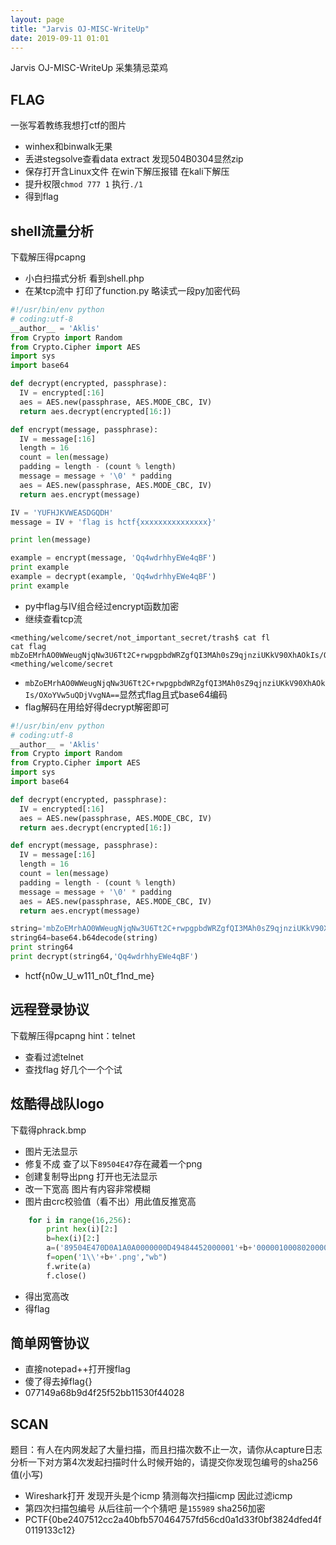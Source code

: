 ```yaml
---
layout: page
title: "Jarvis OJ-MISC-WriteUp"
date: 2019-09-11 01:01
---
```


Jarvis OJ-MISC-WriteUp
采集猜忌菜鸡

## FLAG
一张写着教练我想打ctf的图片
- winhex和binwalk无果
- 丢进stegsolve查看data extract 发现504B0304显然zip
- 保存打开含Linux文件 在win下解压报错 在kali下解压 
- 提升权限`chmod 777 1` 执行`./1`
- 得到flag

## shell流量分析
下载解压得pcapng
- 小白扫描式分析 看到shell.php
- 在某tcp流中 打印了function.py 略读式一段py加密代码
  
```python
#!/usr/bin/env python
# coding:utf-8
__author__ = 'Aklis'
from Crypto import Random
from Crypto.Cipher import AES
import sys
import base64

def decrypt(encrypted, passphrase):
  IV = encrypted[:16]
  aes = AES.new(passphrase, AES.MODE_CBC, IV)
  return aes.decrypt(encrypted[16:])

def encrypt(message, passphrase):
  IV = message[:16]
  length = 16
  count = len(message)
  padding = length - (count % length)
  message = message + '\0' * padding
  aes = AES.new(passphrase, AES.MODE_CBC, IV)
  return aes.encrypt(message)

IV = 'YUFHJKVWEASDGQDH'
message = IV + 'flag is hctf{xxxxxxxxxxxxxxx}'

print len(message)

example = encrypt(message, 'Qq4wdrhhyEWe4qBF')
print example
example = decrypt(example, 'Qq4wdrhhyEWe4qBF') 
print example
```

- py中flag与IV组合经过encrypt函数加密 
- 继续查看tcp流

```
<mething/welcome/secret/not_important_secret/trash$ cat fl	
cat flag 
mbZoEMrhAO0WWeugNjqNw3U6Tt2C+rwpgpbdWRZgfQI3MAh0sZ9qjnziUKkV90XhAOkIs/OXoYVw5uQDjVvgNA==<mething/welcome/secret
```
- `mbZoEMrhAO0WWeugNjqNw3U6Tt2C+rwpgpbdWRZgfQI3MAh0sZ9qjnziUKkV90XhAOkIs/OXoYVw5uQDjVvgNA==`显然式flag且式base64编码
- flag解码在用给好得decrypt解密即可

```python
#!/usr/bin/env python
# coding:utf-8
__author__ = 'Aklis'
from Crypto import Random
from Crypto.Cipher import AES
import sys
import base64

def decrypt(encrypted, passphrase):
  IV = encrypted[:16]
  aes = AES.new(passphrase, AES.MODE_CBC, IV)
  return aes.decrypt(encrypted[16:])

def encrypt(message, passphrase):
  IV = message[:16]
  length = 16
  count = len(message)
  padding = length - (count % length)
  message = message + '\0' * padding
  aes = AES.new(passphrase, AES.MODE_CBC, IV)
  return aes.encrypt(message)

string='mbZoEMrhAO0WWeugNjqNw3U6Tt2C+rwpgpbdWRZgfQI3MAh0sZ9qjnziUKkV90XhAOkIs/OXoYVw5uQDjVvgNA=='
string64=base64.b64decode(string)
print string64
print decrypt(string64,'Qq4wdrhhyEWe4qBF')
```
- hctf{n0w_U_w111_n0t_f1nd_me}

## 远程登录协议
下载解压得pcapng hint：telnet
- 查看过滤telnet
- 查找flag 好几个一个个试

## 炫酷得战队logo
下载得phrack.bmp
- 图片无法显示
- 修复不成 查了以下`89504E47`存在藏着一个png
- 创建复制导出png 打开也无法显示
- 改一下宽高 图片有内容非常模糊
- 图片由crc校验值（看不出）用此值反推宽高
```python
    for i in range(16,256):
        print hex(i)[2:]
        b=hex(i)[2:]
        a=('89504E470D0A1A0A0000000D49484452000001'+b+'000001000802000000F37A5E12000000017352474200AECE1CE9000000046741......A11F3FFE0B3B73B0698B976EA80000000049454E44AE426082').decode("hex")
        f=open('1\\'+b+'.png',"wb")
        f.write(a)
        f.close() 
```
- 得出宽高改 
- 得flag

## 简单网管协议
- 直接notepad++打开搜flag
- 傻了得去掉flag{}
- 077149a68b9d4f25f52bb11530f44028

## SCAN
题目：有人在内网发起了大量扫描，而且扫描次数不止一次，请你从capture日志分析一下对方第4次发起扫描时什么时候开始的，请提交你发现包编号的sha256值(小写)
- Wireshark打开 发现开头是个icmp 猜测每次扫描icmp 因此过滤icmp
- 第四次扫描包编号 从后往前一个个猜吧 是`155989` sha256加密
- PCTF{0be2407512cc2a40bfb570464757fd56cd0a1d33f0bf3824dfed4f0119133c12}



